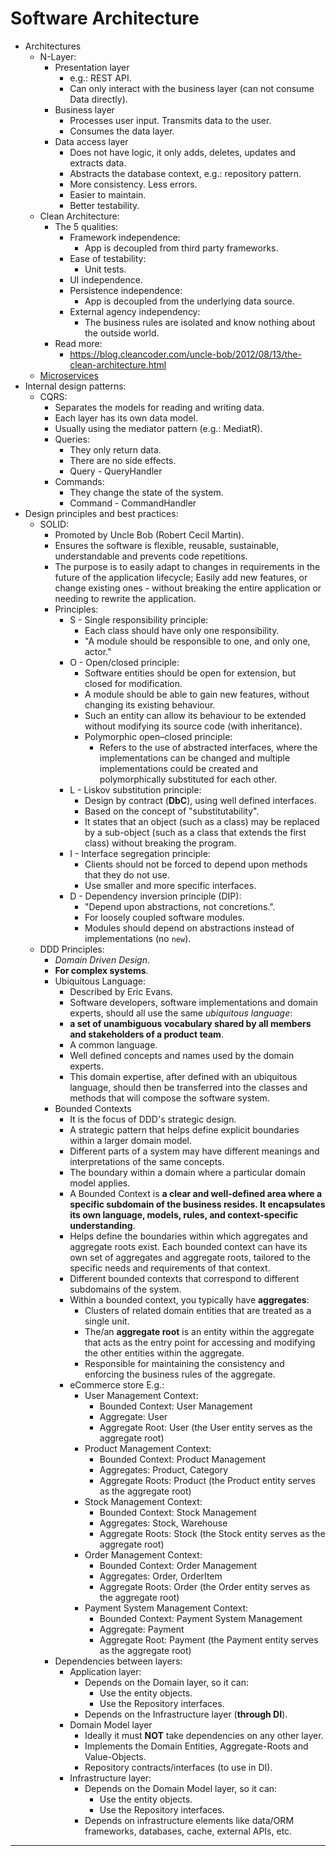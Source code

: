 # Software Architecture

- Architectures
    - N-Layer:
        - Presentation layer
            - e.g.: REST API.
            - Can only interact with the business layer (can not consume Data directly).
        - Business layer
            - Processes user input. Transmits data to the user.
            - Consumes the data layer.
        - Data access layer
            - Does not have logic, it only adds, deletes, updates and extracts data.
            - Abstracts the database context, e.g.: repository pattern.
            - More consistency. Less errors.
            - Easier to maintain.
            - Better testability.
    - Clean Architecture:
        - The 5 qualities:
            - Framework independence:
                - App is decoupled from third party frameworks.
            - Ease of testability:
                - Unit tests.
            - UI independence.
            - Persistence independence:
                - App is decoupled from the underlying data source.
            - External agency independency:
                - The business rules are isolated and know nothing about the outside world.
        - Read more:
            - https://blog.cleancoder.com/uncle-bob/2012/08/13/the-clean-architecture.html
    - [Microservices](./microservices.md)
- Internal design patterns:
    - CQRS:
        - Separates the models for reading and writing data.
        - Each layer has its own data model.
        - Usually using the mediator pattern (e.g.: MediatR).
        - Queries:
            - They only return data.
            - There are no side effects.
            - Query - QueryHandler
        - Commands:
            - They change the state of the system.
            - Command - CommandHandler
- Design principles and best practices:
    - SOLID:
        - Promoted by Uncle Bob (Robert Cecil Martin).
        - Ensures the software is flexible, reusable, sustainable, understandable and prevents code repetitions.
        - The purpose is to easily adapt to changes in requirements in the future of the application lifecycle; Easily add new features, or change existing ones - without breaking the entire application or needing to rewrite the application.
        - Principles:
            - S - Single responsibility principle:
                - Each class should have only one responsibility.
                - "A module should be responsible to one, and only one, actor."
            - O - Open/closed principle:
                - Software entities should be open for extension, but closed for modification.
                - A module should be able to gain new features, without changing its existing behaviour.
                - Such an entity can allow its behaviour to be extended without modifying its source code (with inheritance).
                - Polymorphic open–closed principle:
                    - Refers to the use of abstracted interfaces, where the implementations can be changed and multiple implementations could be created and polymorphically substituted for each other.
            - L - Liskov substitution principle:
                - Design by contract (**DbC**), using well defined interfaces.
                - Based on the concept of "substitutability".
                - It states that an object (such as a class) may be replaced by a sub-object (such as a class that extends the first class) without breaking the program.
            - I - Interface segregation principle:
                - Clients should not be forced to depend upon methods that they do not use.
                - Use smaller and more specific interfaces.
            - D - Dependency inversion principle (DIP):
                - "Depend upon abstractions, not concretions.".
                - For loosely coupled software modules.
                - Modules should depend on abstractions instead of implementations (no `new`).
    - DDD Principles:
        - *Domain Driven Design*.
        - **For complex systems**.
        - Ubiquitous Language:
            - Described by Eric Evans.
            - Software developers, software implementations and domain experts, should all use the same *ubiquitous language*:
            - **a set of unambiguous vocabulary shared by all members and stakeholders of a product team**.
            - A common language.
            - Well defined concepts and names used by the domain experts.
            - This domain expertise, after defined with an ubiquitous language, should then be transferred into the classes and methods that will compose the software system.
        - Bounded Contexts
            - It is the focus of DDD's strategic design.
            - A strategic pattern that helps define explicit boundaries within a larger domain model.
            - Different parts of a system may have different meanings and interpretations of the same concepts.
            - The boundary within a domain where a particular domain model applies.
            - A Bounded Context is **a clear and well-defined area where a specific subdomain of the business resides. It encapsulates its own language, models, rules, and context-specific understanding**.
            - Helps define the boundaries within which aggregates and aggregate roots exist. Each bounded context can have its own set of aggregates and aggregate roots, tailored to the specific needs and requirements of that context.
            - Different bounded contexts that correspond to different subdomains of the system.
            - Within a bounded context, you typically have **aggregates**:
                - Clusters of related domain entities that are treated as a single unit.
                - The/an **aggregate root** is an entity within the aggregate that acts as the entry point for accessing and modifying the other entities within the aggregate.
                - Responsible for maintaining the consistency and enforcing the business rules of the aggregate.
            - eCommerce store E.g.:
                - User Management Context:
                    - Bounded Context: User Management
                    - Aggregate: User
                    - Aggregate Root: User (the User entity serves as the aggregate root)
                - Product Management Context:
                    - Bounded Context: Product Management
                    - Aggregates: Product, Category
                    - Aggregate Roots: Product (the Product entity serves as the aggregate root)
                - Stock Management Context:
                    - Bounded Context: Stock Management
                    - Aggregates: Stock, Warehouse
                    - Aggregate Roots: Stock (the Stock entity serves as the aggregate root)
                - Order Management Context:
                    - Bounded Context: Order Management
                    - Aggregates: Order, OrderItem
                    - Aggregate Roots: Order (the Order entity serves as the aggregate root)
                -  Payment System Management Context:
                    - Bounded Context: Payment System Management
                    - Aggregate: Payment
                    - Aggregate Root: Payment (the Payment entity serves as the aggregate root)
        - Dependencies between layers:
            - Application layer:
                - Depends on the Domain layer, so it can:
                    - Use the entity objects.
                    - Use the Repository interfaces.
                - Depends on the Infrastructure layer (**through DI**).
            - Domain Model layer
                - Ideally it must **NOT** take dependencies on any other layer.
                - Implements the Domain Entities, Aggregate-Roots and Value-Objects.
                - Repository contracts/interfaces (to use in DI).
            - Infrastructure layer:
                - Depends on the Domain Model layer, so it can:
                    - Use the entity objects.
                    - Use the Repository interfaces.
                - Depends on infrastructure elements like data/ORM frameworks, databases, cache, external APIs, etc.

---
